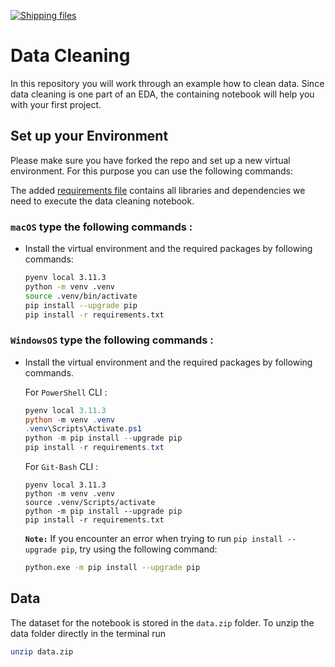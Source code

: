 [![Shipping files](https://github.com/neuefische/ds-data-cleaning/actions/workflows/workflow-02.yml/badge.svg?branch=main&event=workflow_dispatch)](https://github.com/neuefische/ds-data-cleaning/actions/workflows/workflow-02.yml)
# Data Cleaning

In this repository you will work through an example how to clean data. Since data cleaning is one part of an EDA, the containing notebook will help you with your first project.


## Set up your Environment

Please make sure you have forked the repo and set up a new virtual environment. For this purpose you can use the following commands:

The added [requirements file](requirements.txt) contains all libraries and dependencies we need to execute the data cleaning notebook.


### **`macOS`** type the following commands : 


- Install the virtual environment and the required packages by following commands:

    ```BASH
    pyenv local 3.11.3
    python -m venv .venv
    source .venv/bin/activate
    pip install --upgrade pip
    pip install -r requirements.txt
    ```
### **`WindowsOS`** type the following commands :

- Install the virtual environment and the required packages by following commands.

   For `PowerShell` CLI :

    ```PowerShell
    pyenv local 3.11.3
    python -m venv .venv
    .venv\Scripts\Activate.ps1
    python -m pip install --upgrade pip
    pip install -r requirements.txt
    ```

    For `Git-Bash` CLI :
    ```
    pyenv local 3.11.3
    python -m venv .venv
    source .venv/Scripts/activate
    python -m pip install --upgrade pip
    pip install -r requirements.txt
    ```

    **`Note:`**
    If you encounter an error when trying to run `pip install --upgrade pip`, try using the following command:

    ```Bash
    python.exe -m pip install --upgrade pip
    ```


## Data

The dataset for the notebook is stored in the `data.zip` folder. To unzip the data folder directly in the terminal run

```sh
unzip data.zip
```

